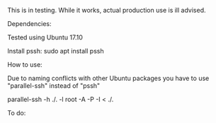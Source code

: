 This is in testing. While it works, actual production use is ill advised.

Dependencies:

Tested using Ubuntu 17.10

Install pssh: sudo apt install pssh


How to use:

Due to naming conflicts with other Ubuntu packages you have to use "parallel-ssh" instead of "pssh"

parallel-ssh -h ./<nameofiplist>.<fileextension> -l root -A -P -I < ./<nameofcommandfile>.<fileextension> 

To do:  

